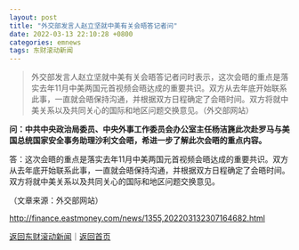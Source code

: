```yaml
---
layout: post
title: "外交部发言人赵立坚就中美有关会晤答记者问"
date: 2022-03-13 22:10:28 +0800
categories: emnews
tags: 东财滚动新闻
---
```

> 外交部发言人赵立坚就中美有关会晤答记者问时表示，这次会晤的重点是落实去年11月中美两国元首视频会晤达成的重要共识。双方从去年底开始联系此事，一直就会晤保持沟通，并根据双方日程确定了会晤时间。双方将就中美关系以及共同关心的国际和地区问题交换意见。（外交部网站）

<p><strong>问：中共中央政治局委员、中央外事工作委员会办公室主任杨洁篪此次赴罗马与美国总统国家安全事务助理沙利文会晤，希进一步了解此次会晤的重点内容。</strong></p><p>答：这次会晤的重点是落实去年11月中美两国元首视频会晤达成的重要共识。双方从去年底开始联系此事，一直就会晤保持沟通，并根据双方日程确定了会晤时间。双方将就中美关系以及共同关心的国际和地区问题交换意见。</p><p class="em_media">（文章来源：外交部网站）</p>

<http://finance.eastmoney.com/news/1355,202203132307164682.html>

[返回东财滚动新闻](//finews.withounder.com/emnews/)｜[返回首页](//finews.withounder.com/)